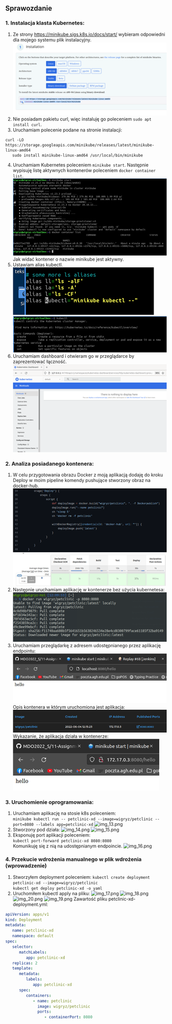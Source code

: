 ## Sprawozdanie

### 1. Instalacja klasta Kubernetes:
1. Ze strony https://minikube.sigs.k8s.io/docs/start/ wybieram odpowiedni dla mojego systemu plik instalacyjny.
![img.png](img.png)
2. Nie posiadam pakietu curl, więc instaluję go poleceniem ```sudo apt install curl```.
3. Uruchamiam polecenie podane na stronie instalacji: 
```
curl -LO https://storage.googleapis.com/minikube/releases/latest/minikube-linux-amd64
   sudo install minikube-linux-amd64 /usr/local/bin/minikube
```
4. Uruchamiam Kubernetes poleceniem ```minikube start```. Następnie wypisuję listę aktywnych kontenerów poleceniem ```docker container list```.
![img_3.png](img_3.png)
Jak widać kontener o nazwie minikube jest aktywny.
5. Ustawiam alias kubectl.
   ![img_1.png](img_1.png)
   ![img_4.png](img_4.png)
6. Uruchamiam dashboard i otwieram go w przeglądarce by zaprezentować łączność.
![img_2.png](img_2.png)

### 2. Analiza posiadanego kontenera:

1. W celu przygotowania obrazu Docker z moją aplikacją dodaję do kroku Deploy w moim pipeline komendy pushujące stworzony obraz na docker-hub.
![img_5.png](img_5.png)
![img_6.png](img_6.png)
2. Następnie uruchamiam aplikację w kontenerze bez użycia kubernetesa:
![img_7.png](img_7.png)
3. Uruchamiam przeglądarkę z adresem udostępnianego przez aplikację endpointu:
![img_9.png](img_9.png)
Opis kontenera w którym uruchomiona jest aplikacja:
![img_11.png](img_11.png)
Wykazanie, że aplikacja działa w kontenerze:
![img_12.png](img_12.png)


### 3. Uruchomienie oprogramowania:
1. Uruchamiam aplikację na stosie k8s poleceniem: <br>
```minikube kubectl run -- petclinic-xd --image=wigryz/petclinic --port=8080 --labels app=petclinic-xd```
![img_13.png](img_13.png)
2. Stworzony pod działa:
![img_14.png](img_14.png)
![img_15.png](img_15.png)
3. Eksponuję port aplikacji poleceniem:<br>
```kubectl port-forward petclinic-xd 8080:8080```<br>
Komunikuję się z nią na udostępnianym endpoincie.
![img_16.png](img_16.png)

### 4. Przekucie wdrożenia manualnego w plik wdrożenia (wprowadzenie)
1. Stworzyłem deployment poleceniem:
```kubectl create deployment petclinic-xd --image=wigryz/petclinic```<br>
```kubectl get deploy petclinic-xd -o yaml```
2. Uruchomiłem kubectl apply na pliku:
![img_17.png](img_17.png)
![img_18.png](img_18.png)
![img_20.png](img_20.png)
![img_19.png](img_19.png)
Zawartość pliku petclinic-xd-deployment.yml:
```yaml
apiVersion: apps/v1
kind: Deployment
metadata:
   name: petclinic-xd
   namespace: default
spec:
   selector:
      matchLabels:
         app: petclinic-xd
   replicas: 2
   template:
      metadata:
         labels:
            app: petclinic-xd
      spec:
         containers:
            - name: petclinic
              image: wigryz/petclinic
              ports:
                 - containerPort: 8080
```